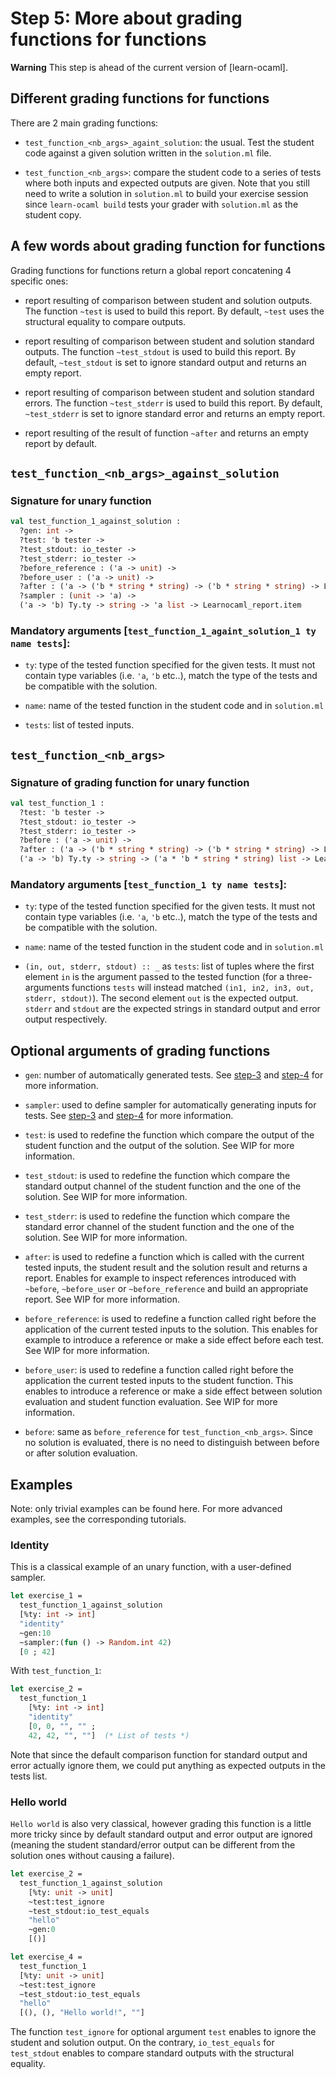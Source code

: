 # Step 5: More about grading functions for functions

**Warning** This step is ahead of the current version of [learn-ocaml].

## Different grading functions for functions

There are 2 main grading functions:

- `test_function_<nb_args>_againt_solution`: the usual. Test the
  student code against a given solution written in the `solution.ml`
  file.

- `test_function_<nb_args>`: compare the student code to a series of
  tests where both inputs and expected outputs are given. Note that
  you still need to write a solution in `solution.ml` to build your
  exercise session since `learn-ocaml build` tests your grader with
  `solution.ml` as the student copy.

## A few words about grading function for functions

Grading functions for functions return a global report concatening 4 specific
ones:

- report resulting of comparison between student and solution
  outputs. The function `~test` is used to build this report. By
  default, `~test` uses the structural equality to compare outputs.

- report resulting of comparison between student and solution standard
  outputs. The function `~test_stdout` is used to build this
  report. By default, `~test_stdout` is set to ignore standard output
  and returns an empty report.

- report resulting of comparison between student and solution standard
  errors. The function `~test_stderr` is used to build this report.
  By default, `~test_stderr` is set to ignore standard error and
  returns an empty report.

- report resulting of the result of function `~after` and returns an
  empty report by default.

## `test_function_<nb_args>_against_solution`

### Signature for unary function

```ocaml
val test_function_1_against_solution :
  ?gen: int ->
  ?test: 'b tester ->
  ?test_stdout: io_tester ->
  ?test_stderr: io_tester ->
  ?before_reference : ('a -> unit) ->
  ?before_user : ('a -> unit) ->
  ?after : ('a -> ('b * string * string) -> ('b * string * string) -> Learnocaml_report.report) ->
  ?sampler : (unit -> 'a) ->
  ('a -> 'b) Ty.ty -> string -> 'a list -> Learnocaml_report.item
```

### Mandatory arguments [`test_function_1_againt_solution_1 ty name tests`]:

- `ty`: type of the tested function specified for the given tests. It
  must not contain type variables (i.e. `'a`, `'b` etc..), match the
  type of the tests and be compatible with the solution.

- `name`: name of the tested function in the student code and in
  `solution.ml`

- `tests`: list of tested inputs.

## `test_function_<nb_args>`

### Signature of grading function for unary function

```ocaml
val test_function_1 :
  ?test: 'b tester ->
  ?test_stdout: io_tester ->
  ?test_stderr: io_tester ->
  ?before : ('a -> unit) ->
  ?after : ('a -> ('b * string * string) -> ('b * string * string) -> Learnocaml_report.report) ->
  ('a -> 'b) Ty.ty -> string -> ('a * 'b * string * string) list -> Learnocaml_report.item
```

### Mandatory arguments [`test_function_1 ty name tests`]:

- `ty`: type of the tested function specified for the given tests. It
  must not contain type variables (i.e. `'a`, `'b` etc..), match the
  type of the tests and be compatible with the solution.

- `name`: name of the tested function in the student code and in
  `solution.ml`

- `(in, out, stderr, stdout) :: _` as `tests`: list of tuples where
  the first element `in` is the argument passed to the tested function
  (for a three-arguments functions `tests` will instead matched `(in1,
  in2, in3, out, stderr, stdout)`). The second element `out` is the
  expected output. `stderr` and `stdout` are the expected strings in
  standard output and error output respectively.

## Optional arguments of grading functions

- `gen`: number of automatically generated tests. See
  [step-3](step-3.md)
  and
  [step-4](step-4.md)
  for more information.

- `sampler`: used to define sampler for automatically generating
  inputs for tests. See
  [step-3](step-3.md)
  and
  [step-4](step-4.md)
  for more information.

- `test`: is used to redefine the function which compare the output of
  the student function and the output of the solution. See WIP for
  more information.

- `test_stdout`: is used to redefine the function which compare the
  standard output channel of the student function and the one of the
  solution. See WIP for more information.

- `test_stderr`: is used to redefine the function which compare the
  standard error channel of the student function and the one of the
  solution. See WIP for more information.

- `after`: is used to redefine a function which is called with the
  current tested inputs, the student result and the solution result
  and returns a report.  Enables for example to inspect references
  introduced with `~before`, `~before_user` or `~before_reference` and
  build an appropriate report.  See WIP for more information.

- `before_reference`: is used to redefine a function called right
  before the application of the current tested inputs to the
  solution. This enables for example to introduce a reference or make
  a side effect before each test. See WIP for more information.

- `before_user`: is used to redefine a function called right before
  the application the current tested inputs to the student
  function. This enables to introduce a reference or make a side
  effect between solution evaluation and student function
  evaluation. See WIP for more information.

- `before`: same as `before_reference` for
  `test_function_<nb_args>`. Since no solution is evaluated, there is
  no need to distinguish between before or after solution evaluation.

## Examples

Note: only trivial examples can be found here. For more advanced
examples, see the corresponding tutorials.

### Identity

This is a classical example of an unary function, with a user-defined sampler.

```ocaml
let exercise_1 =
  test_function_1_against_solution
  [%ty: int -> int]
  "identity"
  ~gen:10
  ~sampler:(fun () -> Random.int 42)
  [0 ; 42]
```

With `test_function_1`:

```ocaml
let exercise_2 =
  test_function_1
    [%ty: int -> int]
    "identity"
    [0, 0, "", "" ;
    42, 42, "", ""]  (* List of tests *)
```

Note that since the default comparison function for standard output
and error actually ignore them, we could put anything as expected outputs in
the tests list.

### Hello world

`Hello world` is also very classical, however grading this function is
a little more tricky since by default standard output and error output
are ignored (meaning the student standard/error output can be
different from the solution ones without causing a failure).

```ocaml
let exercise_2 =
  test_function_1_against_solution
    [%ty: unit -> unit]
    ~test:test_ignore
    ~test_stdout:io_test_equals
    "hello"
    ~gen:0
    [()]
```

```ocaml
let exercise_4 =
  test_function_1
  [%ty: unit -> unit]
  ~test:test_ignore
  ~test_stdout:io_test_equals
  "hello"
  [(), (), "Hello world!", ""]
```

The function `test_ignore` for optional argument `test` enables to
ignore the student and solution output. On the contrary,
`io_test_equals` for `test_stdout` enables to compare standard outputs
with the structural equality.

